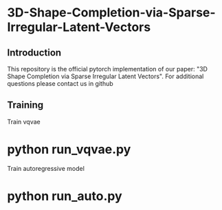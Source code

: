 # 3D-Shape-Completion-via-Sparse-Irregular-Latent-Vectors
## Introduction
This repository is the official pytorch implementation of our paper: "3D Shape Completion via Sparse Irregular Latent Vectors". For additional questions please contact us in github

## Training
Train vqvae
<h1> python run_vqvae.py </h1>
Train autoregressive model
<h1> python run_auto.py </h1>

